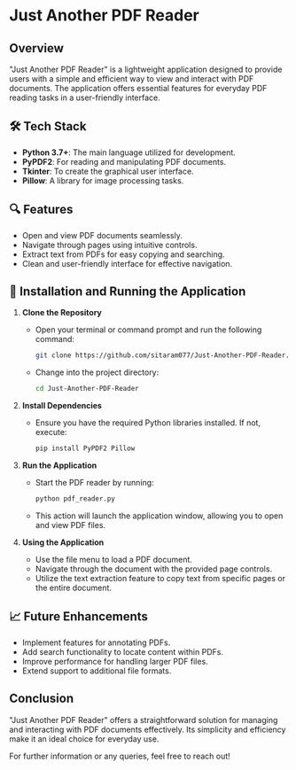 # Just Another PDF Reader

## Overview
"Just Another PDF Reader" is a lightweight application designed to provide users with a simple and efficient way to view and interact with PDF documents. The application offers essential features for everyday PDF reading tasks in a user-friendly interface.

## 🛠️ Tech Stack
- **Python 3.7+**: The main language utilized for development.
- **PyPDF2**: For reading and manipulating PDF documents.
- **Tkinter**: To create the graphical user interface.
- **Pillow**: A library for image processing tasks.

## 🔍 Features
- Open and view PDF documents seamlessly.
- Navigate through pages using intuitive controls.
- Extract text from PDFs for easy copying and searching.
- Clean and user-friendly interface for effective navigation.

## 🔧 Installation and Running the Application

1. **Clone the Repository**
   - Open your terminal or command prompt and run the following command:
     ```bash
     git clone https://github.com/sitaram077/Just-Another-PDF-Reader.git
     ```
   - Change into the project directory:
     ```bash
     cd Just-Another-PDF-Reader
     ```

2. **Install Dependencies**
   - Ensure you have the required Python libraries installed. If not, execute:
     ```bash
     pip install PyPDF2 Pillow
     ```

3. **Run the Application**
   - Start the PDF reader by running:
     ```bash
     python pdf_reader.py
     ```
   - This action will launch the application window, allowing you to open and view PDF files.

4. **Using the Application**
   - Use the file menu to load a PDF document.
   - Navigate through the document with the provided page controls.
   - Utilize the text extraction feature to copy text from specific pages or the entire document.

## 📈 Future Enhancements
- Implement features for annotating PDFs.
- Add search functionality to locate content within PDFs.
- Improve performance for handling larger PDF files.
- Extend support to additional file formats.

## Conclusion
"Just Another PDF Reader" offers a straightforward solution for managing and interacting with PDF documents effectively. Its simplicity and efficiency make it an ideal choice for everyday use.

For further information or any queries, feel free to reach out!
